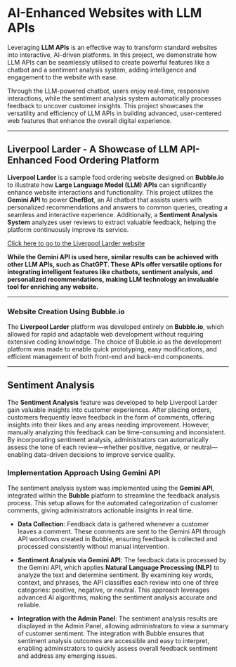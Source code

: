 # AI-Enhanced Websites with LLM APIs

Leveraging **LLM APIs** is an effective way to transform standard websites into interactive, AI-driven platforms. In this project, we demonstrate how LLM APIs can be seamlessly utilised to create powerful features like a chatbot and a sentiment analysis system, adding intelligence and engagement to the website with ease.

Through the LLM-powered chatbot, users enjoy real-time, responsive interactions, while the sentiment analysis system automatically processes feedback to uncover customer insights. This project showcases the versatility and efficiency of LLM APIs in building advanced, user-centered web features that enhance the overall digital experience.

---

## Liverpool Larder - A Showcase of LLM API-Enhanced Food Ordering Platform

**Liverpool Larder** is a sample food ordering website designed on **Bubble.io** to illustrate how **Large Language Model (LLM) APIs** can significantly enhance website interactions and functionality. This project utilizes the **Gemini API** to power **ChefBot**, an AI chatbot that assists users with personalized recommendations and answers to common queries, creating a seamless and interactive experience. Additionally, a **Sentiment Analysis System** analyzes user reviews to extract valuable feedback, helping the platform continuously improve its service.

[Click here to go to the Liverpool Larder website](https://liverpool-larder.bubbleapps.io/version-test)



**While the Gemini API is used here, similar results can be achieved with other LLM APIs, such as ChatGPT. These APIs offer versatile options for integrating intelligent features like chatbots, sentiment analysis, and personalized recommendations, making LLM technology an invaluable tool for enriching any website.**

---

### Website Creation Using Bubble.io

The **Liverpool Larder** platform was developed entirely on **Bubble.io**, which allowed for rapid and adaptable web development without requiring extensive coding knowledge. The choice of Bubble.io as the development platform was made to enable quick prototyping, easy modifications, and efficient management of both front-end and back-end components.

---

## Sentiment Analysis

The **Sentiment Analysis** feature was developed to help Liverpool Larder gain valuable insights into customer experiences. After placing orders, customers frequently leave feedback in the form of comments, offering insights into their likes and any areas needing improvement. However, manually analyzing this feedback can be time-consuming and inconsistent. By incorporating sentiment analysis, administrators can automatically assess the tone of each review—whether positive, negative, or neutral—enabling data-driven decisions to improve service quality.

### Implementation Approach Using Gemini API

The sentiment analysis system was implemented using the **Gemini API**, integrated within the **Bubble** platform to streamline the feedback analysis process. This setup allows for the automated categorization of customer comments, giving administrators actionable insights in real time.

- **Data Collection**: Feedback data is gathered whenever a customer leaves a comment. These comments are sent to the Gemini API through API workflows created in Bubble, ensuring feedback is collected and processed consistently without manual intervention.

- **Sentiment Analysis via Gemini API**: The feedback data is processed by the Gemini API, which applies **Natural Language Processing (NLP)** to analyze the text and determine sentiment. By examining key words, context, and phrases, the API classifies each review into one of three categories: positive, negative, or neutral. This approach leverages advanced AI algorithms, making the sentiment analysis accurate and reliable.

- **Integration with the Admin Panel**: The sentiment analysis results are displayed in the Admin Panel, allowing administrators to view a summary of customer sentiment. The integration with Bubble ensures that sentiment analysis outcomes are accessible and easy to interpret, enabling administrators to quickly assess overall feedback sentiment and address any emerging issues.


